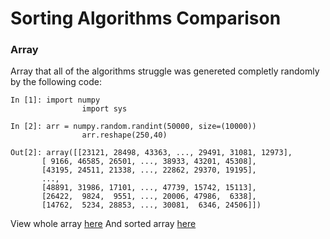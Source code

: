 # Sorting Algorithms Comparison

### Array

Array that all of the algorithms struggle was genereted completly randomly by the following code:

```python3
In [1]: import numpy
				import sys

In [2]: arr = numpy.random.randint(50000, size=(10000))
				arr.reshape(250,40) 

Out[2]: array([[23121, 28498, 43363, ..., 29491, 31081, 12973],
       [ 9166, 46585, 26501, ..., 38933, 43201, 45308],
       [43195, 24511, 21338, ..., 22862, 29370, 19195],
       ...,
       [48891, 31986, 17101, ..., 47739, 15742, 15113],
       [26422,  9824,  9551, ..., 20006, 47986,  6338],
       [14762,  5234, 28853, ..., 30081,  6346, 24506]])
```

View whole array [here](src/input.txt)
And sorted array [here](src/sorted.txt)
